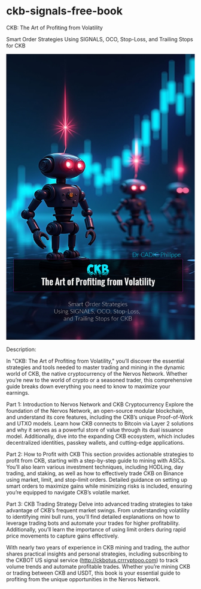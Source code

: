 # ckb-signals-free-book
CKB: The Art of Profiting from Volatility

Smart Order Strategies
Using SIGNALS, OCO, Stop-Loss, and Trailing Stops for CKB

<img src="bookcover.jpg">

Description:

In "CKB: The Art of Profiting from Volatility," you’ll discover the essential strategies and tools needed to master trading and mining in the dynamic world of CKB, the native cryptocurrency of the Nervos Network. Whether you’re new to the world of crypto or a seasoned trader, this comprehensive guide breaks down everything you need to know to maximize your earnings.

Part 1: Introduction to Nervos Network and CKB Cryptocurrency
Explore the foundation of the Nervos Network, an open-source modular blockchain, and understand its core features, including the CKB’s unique Proof-of-Work and UTXO models. Learn how CKB connects to Bitcoin via Layer 2 solutions and why it serves as a powerful store of value through its dual issuance model. Additionally, dive into the expanding CKB ecosystem, which includes decentralized identities, passkey wallets, and cutting-edge applications.

Part 2: How to Profit with CKB
This section provides actionable strategies to profit from CKB, starting with a step-by-step guide to mining with ASICs. You’ll also learn various investment techniques, including HODLing, day trading, and staking, as well as how to effectively trade CKB on Binance using market, limit, and stop-limit orders. Detailed guidance on setting up smart orders to maximize gains while minimizing risks is included, ensuring you’re equipped to navigate CKB’s volatile market.

Part 3: CKB Trading Strategy
Delve into advanced trading strategies to take advantage of CKB’s frequent market swings. From understanding volatility to identifying mini bull runs, you’ll find detailed explanations on how to leverage trading bots and automate your trades for higher profitability. Additionally, you’ll learn the importance of using limit orders during rapid price movements to capture gains effectively.

With nearly two years of experience in CKB mining and trading, the author shares practical insights and personal strategies, including subscribing to the CKBOT US signal service (http://ckbotus.crrryptooo.com) to track volume trends and automate profitable trades. Whether you’re mining CKB or trading between CKB and USDT, this book is your essential guide to profiting from the unique opportunities in the Nervos Network.
